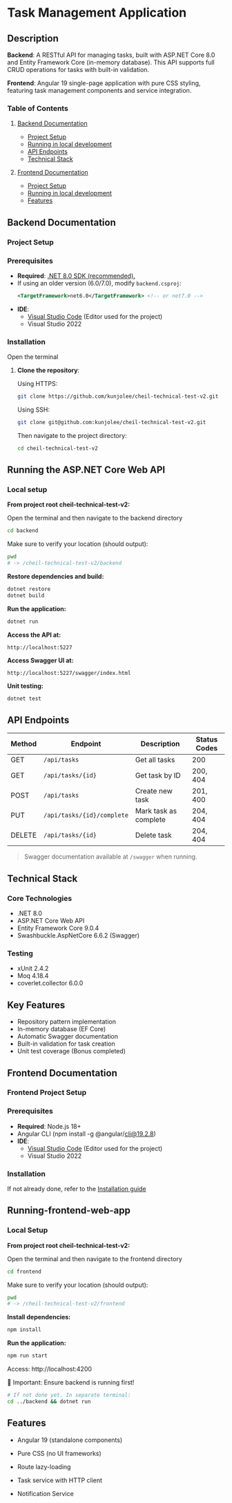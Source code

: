 # Task Management Application

## Description

**Backend**: A RESTful API for managing tasks, built with ASP.NET Core 8.0 and Entity Framework Core (in-memory database). This API supports full CRUD operations for tasks with built-in validation.

**Frontend**: Angular 19 single-page application with pure CSS styling, featuring task management components and service integration.

### Table of Contents

1. [Backend Documentation](#backend-documentation)

   - [Project Setup](#project-setup)
   - [Running in local development](#running-the-aspnet-core-web-api)
   - [API Endpoints](#api-endpoints)
   - [Technical Stack](#technical-stack)

2. [Frontend Documentation](#frontend-documentation)

   - [Project Setup](#frontend-project-setup)
   - [Running in local development](#running-frontend-web-app)
   - [Features](#features)

## Backend Documentation

### Project Setup

### Prerequisites

- **Required**: [.NET 8.0 SDK (recommended).](https://dotnet.microsoft.com/download/dotnet/8.0)
- If using an older version (6.0/7.0), modify `backend.csproj`:
  ```xml
  <TargetFramework>net6.0</TargetFramework> <!-- or net7.0 -->
  ```
- **IDE**:
  - [Visual Studio Code](https://code.visualstudio.com/) (Editor used for the project)
  - Visual Studio 2022

<!-- - [.NET 8.0 SDK](https://dotnet.microsoft.com/download/dotnet/8.0)
- IDE (Visual Studio 2022, VS Code) -->

### Installation

Open the terminal

1.  **Clone the repository**:

    Using HTTPS:

    ```bash
    git clone https://github.com/kunjolee/cheil-technical-test-v2.git
    ```

    Using SSH:

    ```bash
    git clone git@github.com:kunjolee/cheil-technical-test-v2.git
    ```

    Then navigate to the project directory:

    ```bash
    cd cheil-technical-test-v2
    ```

## Running the ASP.NET Core Web API

### Local setup

**From project root cheil-technical-test-v2:**

Open the terminal and then navigate to the backend directory

```bash
cd backend
```

Make sure to verify your location (should output):

```bash
pwd
# -> /cheil-technical-test-v2/backend

```

**Restore dependencies and build:**

```bash
dotnet restore
dotnet build
```

**Run the application:**

```bash
dotnet run
```

**Access the API at:**

```
http://localhost:5227
```

**Access Swagger UI at:**

```
http://localhost:5227/swagger/index.html
```

**Unit testing:**

```bash
dotnet test
```

## API Endpoints

| Method | Endpoint                   | Description           | Status Codes |
| ------ | -------------------------- | --------------------- | ------------ |
| GET    | `/api/tasks`               | Get all tasks         | 200          |
| GET    | `/api/tasks/{id}`          | Get task by ID        | 200, 404     |
| POST   | `/api/tasks`               | Create new task       | 201, 400     |
| PUT    | `/api/tasks/{id}/complete` | Mark task as complete | 204, 404     |
| DELETE | `/api/tasks/{id}`          | Delete task           | 204, 404     |

> Swagger documentation available at `/swagger` when running.

## Technical Stack

### Core Technologies

- .NET 8.0
- ASP.NET Core Web API
- Entity Framework Core 9.0.4
- Swashbuckle.AspNetCore 6.6.2 (Swagger)

### Testing

- xUnit 2.4.2
- Moq 4.18.4
- coverlet.collector 6.0.0

## Key Features

- Repository pattern implementation
- In-memory database (EF Core)
- Automatic Swagger documentation
- Built-in validation for task creation
- Unit test coverage (Bonus completed)

## Frontend Documentation

### Frontend Project Setup

### Prerequisites

- **Required**: Node.js 18+
- Angular CLI (npm install -g @angular/cli@19.2.8)
- **IDE**:
  - [Visual Studio Code](https://code.visualstudio.com/) (Editor used for the project)
  - Visual Studio 2022

### Installation

If not already done, refer to the [Installation guide](#installation)

## Running-frontend-web-app

### Local Setup

**From project root cheil-technical-test-v2:**

Open the terminal and then navigate to the frontend directory

```bash
cd frontend
```

Make sure to verify your location (should output):

```bash
pwd
# -> /cheil-technical-test-v2/frontend

```

**Install dependencies:**

```bash
npm install
```

**Run the application:**

```bash
npm run start
```

Access: http://localhost:4200

🚨 Important: Ensure backend is running first!

```bash
# If not done yet. In separate terminal:
cd ../backend && dotnet run
```

## Features

- Angular 19 (standalone components)

- Pure CSS (no UI frameworks)

- Route lazy-loading

- Task service with HTTP client

- Notification Service
